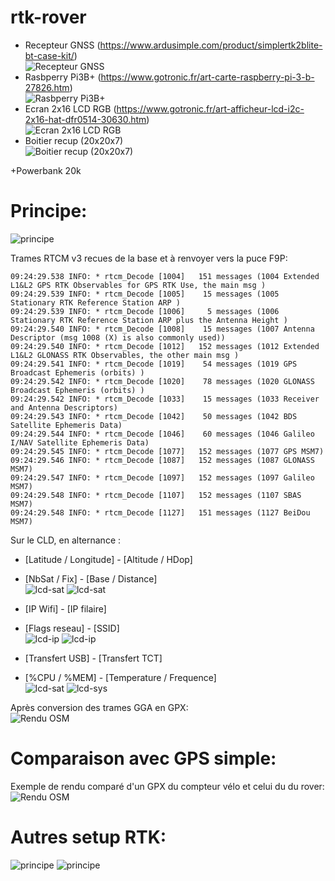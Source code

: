 # rtk-rover

* Recepteur GNSS (https://www.ardusimple.com/product/simplertk2blite-bt-case-kit/)<br>
![Recepteur GNSS](http://blueb.fr/RTK/docs/Photos/github/reduced/antenne.jpg)
* Rasbperry Pi3B+ (https://www.gotronic.fr/art-carte-raspberry-pi-3-b-27826.htm)<br>
![Rasbperry Pi3B+](http://blueb.fr/RTK/docs/Photos/github/reduced/Pi3.jpg)
* Ecran 2x16 LCD RGB (https://www.gotronic.fr/art-afficheur-lcd-i2c-2x16-hat-dfr0514-30630.htm)<br>
![Ecran 2x16 LCD RGB](http://blueb.fr/RTK/docs/Photos/github/reduced/lcd.jpg)
* Boitier recup (20x20x7)<br>
![Boitier recup (20x20x7)](http://blueb.fr/RTK/docs/Photos/github/reduced/boitier2-A.jpg)

+Powerbank 20k<br>

# Principe:
![principe](http://blueb.fr/RTK/docs/github/RTK-v1.png)

Trames RTCM v3 recues de la base et à renvoyer vers la puce F9P:
```
09:24:29.538 INFO: * rtcm_Decode [1004]   151 messages (1004 Extended L1&L2 GPS RTK Observables for GPS RTK Use, the main msg ) 
09:24:29.539 INFO: * rtcm_Decode [1005]    15 messages (1005 Stationary RTK Reference Station ARP ) 
09:24:29.539 INFO: * rtcm_Decode [1006]     5 messages (1006 Stationary RTK Reference Station ARP plus the Antenna Height ) 
09:24:29.540 INFO: * rtcm_Decode [1008]    15 messages (1007 Antenna Descriptor (msg 1008 (X) is also commonly used)) 
09:24:29.540 INFO: * rtcm_Decode [1012]   152 messages (1012 Extended L1&L2 GLONASS RTK Observables, the other main msg ) 
09:24:29.541 INFO: * rtcm_Decode [1019]    54 messages (1019 GPS Broadcast Ephemeris (orbits) ) 
09:24:29.542 INFO: * rtcm_Decode [1020]    78 messages (1020 GLONASS Broadcast Ephemeris (orbits) ) 
09:24:29.542 INFO: * rtcm_Decode [1033]    15 messages (1033 Receiver and Antenna Descriptors) 
09:24:29.543 INFO: * rtcm_Decode [1042]    50 messages (1042 BDS Satellite Ephemeris Data) 
09:24:29.544 INFO: * rtcm_Decode [1046]    60 messages (1046 Galileo I/NAV Satellite Ephemeris Data) 
09:24:29.545 INFO: * rtcm_Decode [1077]   152 messages (1077 GPS MSM7) 
09:24:29.546 INFO: * rtcm_Decode [1087]   152 messages (1087 GLONASS MSM7) 
09:24:29.547 INFO: * rtcm_Decode [1097]   152 messages (1097 Galileo MSM7) 
09:24:29.548 INFO: * rtcm_Decode [1107]   152 messages (1107 SBAS MSM7) 
09:24:29.548 INFO: * rtcm_Decode [1127]   151 messages (1127 BeiDou MSM7) 
```
Sur le CLD, en alternance :

* [Latitude / Longitude]  -  [Altitude / HDop]
* [NbSat / Fix]  - [Base / Distance]<br>
![lcd-sat](http://blueb.fr/RTK/docs/Photos/github/reduced/lcd2-lat.jpg)
![lcd-sat](http://blueb.fr/RTK/docs/Photos/github/reduced/lcd2-fix.jpg)

* [IP Wifi] - [IP filaire]
* [Flags reseau]  -  [SSID]<br>
![lcd-ip](http://blueb.fr/RTK/docs/Photos/github/reduced/lcd2-ip.jpg)
![lcd-ip](http://blueb.fr/RTK/docs/Photos/github/reduced/lcd2-ssid.jpg)

* [Transfert USB]  - [Transfert TCT]
* [%CPU / %MEM]  -  [Temperature / Frequence]<br>
![lcd-sat](http://blueb.fr/RTK/docs/Photos/github/reduced/lcd2-debit.jpg)
![lcd-sys](http://blueb.fr/RTK/docs/Photos/github/reduced/lcd2-sys.jpg)

Après conversion des trames GGA en GPX:<br>
![Rendu OSM](http://blueb.fr/RTK/docs/Photos/github/reduced/osm.png)

# Comparaison avec GPS simple:
Exemple de rendu comparé d'un GPX du compteur vélo et celui du du rover:<br>
![Rendu OSM](http://blueb.fr/RTK/docs/github/CompareGPS-RTK.png)

# Autres setup RTK:
![principe](http://blueb.fr/RTK/docs/github/RTK-v2.png)
![principe](http://blueb.fr/RTK/docs/github/RTK-v3.png)
